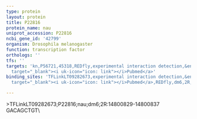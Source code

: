 ```yaml
---
type: protein
layout: protein
title: P22816
protein_name: nau
uniprot_accession: P22816
ncbi_gene_id: '42799'
organism: Drosophila melanogaster
function: transcription factor
orthologs: ''
tfs: ''
targets: 'kn,P56721,45318,REDfly,experimental interaction detection,&ensp;<a href="https://www.ncbi.nlm.nih.gov/pubmed/?term=20965965%5Buid%5D+OR+20056681%5Buid%5D"
  target="_blank"><i uk-icon="icon: link"></i>Pubmed</a>'
binding_sites: 'TFLinkLT09282673,experimental interaction detection,&ensp;<a href="https://www.ncbi.nlm.nih.gov/pubmed/?term=20056681;20965965%5Buid%5D"
  target="_blank"><i uk-icon="icon: link"></i>Pubmed</a>,REDfly,dm6,2R,14800829,14800837,NA'

---
```

\>TFLinkLT09282673;P22816;nau;dm6;2R:14800829-14800837\GACAGCTGT\